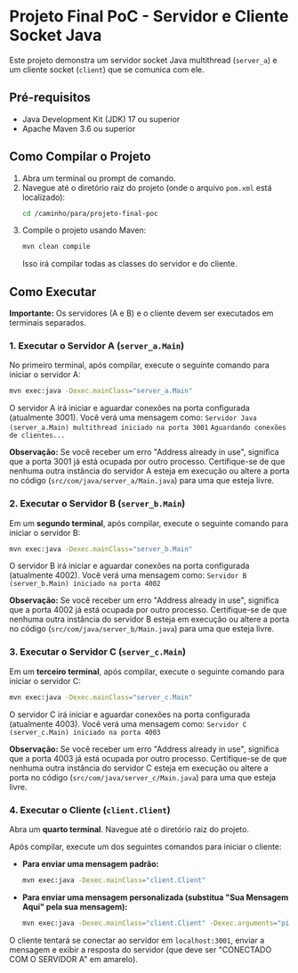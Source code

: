 # Projeto Final PoC - Servidor e Cliente Socket Java

Este projeto demonstra um servidor socket Java multithread (`server_a`) e um cliente socket (`client`) que se comunica com ele.

## Pré-requisitos

*   Java Development Kit (JDK) 17 ou superior
*   Apache Maven 3.6 ou superior

## Como Compilar o Projeto

1.  Abra um terminal ou prompt de comando.
2.  Navegue até o diretório raiz do projeto (onde o arquivo `pom.xml` está localizado):
    ```bash
    cd /caminho/para/projeto-final-poc
    ```
3.  Compile o projeto usando Maven:
    ```bash
    mvn clean compile
    ```
    Isso irá compilar todas as classes do servidor e do cliente.

## Como Executar

**Importante:** Os servidores (A e B) e o cliente devem ser executados em terminais separados.

### 1. Executar o Servidor A (`server_a.Main`)

No primeiro terminal, após compilar, execute o seguinte comando para iniciar o servidor A:
```bash
mvn exec:java -Dexec.mainClass="server_a.Main"
```
O servidor A irá iniciar e aguardar conexões na porta configurada (atualmente 3001). Você verá uma mensagem como:
`Servidor Java (server_a.Main) multithread iniciado na porta 3001`
`Aguardando conexões de clientes...`

**Observação:** Se você receber um erro "Address already in use", significa que a porta 3001 já está ocupada por outro processo. Certifique-se de que nenhuma outra instância do servidor A esteja em execução ou altere a porta no código (`src/com/java/server_a/Main.java`) para uma que esteja livre.

### 2. Executar o Servidor B (`server_b.Main`)

Em um **segundo terminal**, após compilar, execute o seguinte comando para iniciar o servidor B:
```bash
mvn exec:java -Dexec.mainClass="server_b.Main"
```
O servidor B irá iniciar e aguardar conexões na porta configurada (atualmente 4002). Você verá uma mensagem como:
`Servidor B (server_b.Main) iniciado na porta 4002`

**Observação:** Se você receber um erro "Address already in use", significa que a porta 4002 já está ocupada por outro processo. Certifique-se de que nenhuma outra instância do servidor B esteja em execução ou altere a porta no código (`src/com/java/server_b/Main.java`) para uma que esteja livre.

### 3. Executar o Servidor C (`server_c.Main`)

Em um **terceiro terminal**, após compilar, execute o seguinte comando para iniciar o servidor C:
```bash
mvn exec:java -Dexec.mainClass="server_c.Main"
```
O servidor C irá iniciar e aguardar conexões na porta configurada (atualmente 4003). Você verá uma mensagem como:
`Servidor C (server_c.Main) iniciado na porta 4003`

**Observação:** Se você receber um erro "Address already in use", significa que a porta 4003 já está ocupada por outro processo. Certifique-se de que nenhuma outra instância do servidor C esteja em execução ou altere a porta no código (`src/com/java/server_c/Main.java`) para uma que esteja livre.

### 4. Executar o Cliente (`client.Client`)

Abra um **quarto terminal**. Navegue até o diretório raiz do projeto.

Após compilar, execute um dos seguintes comandos para iniciar o cliente:

*   **Para enviar uma mensagem padrão:**
    ```bash
    mvn exec:java -Dexec.mainClass="client.Client"
    ```

*   **Para enviar uma mensagem personalizada (substitua "Sua Mensagem Aqui" pela sua mensagem):**
    ```bash
    mvn exec:java -Dexec.mainClass="client.Client" -Dexec.arguments="pipeline"
    ```

O cliente tentará se conectar ao servidor em `localhost:3001`, enviar a mensagem e exibir a resposta do servidor (que deve ser "CONECTADO COM O SERVIDOR A" em amarelo).
